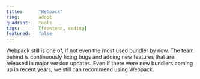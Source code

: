 ```yaml
---
title:      "Webpack"
ring:       adopt
quadrant:   tools
tags:       [frontend, coding]
featured:   false
---
```


Webpack still is one of, if not even the most used bundler by now. The team behind is continuously fixing bugs and adding new features that are released in major version updates. Even if there were new bundlers coming up in recent years, we still can recommend using Webpack.